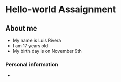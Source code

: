 # Hello-world Assaignment 
## About me 
  * My name is Luis Rivera
  * I am 17 years old
  * My birth day is on November 9th
### Personal information 
  *
